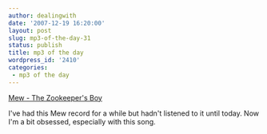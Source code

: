 ```yaml
---
author: dealingwith
date: '2007-12-19 16:20:00'
layout: post
slug: mp3-of-the-day-31
status: publish
title: mp3 of the day
wordpress_id: '2410'
categories:
 - mp3 of the day
---
```


[Mew - The Zookeeper's Boy][1]

I've had this Mew record for a while but hadn't listened to it until today.
Now I'm a bit obsessed, especially with this song.

   [1]:
http://danielsjourney.com/blog/files/2007/12/The%20Zookeeper's%20Boy.m4a


